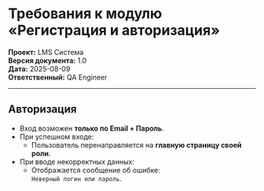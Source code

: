 # Требования к модулю «Регистрация и авторизация»

**Проект:** LMS Система  
**Версия документа:** 1.0  
**Дата:** 2025-08-09  
**Ответственный:** QA Engineer  

---

## Авторизация

- Вход возможен **только по Email + Пароль**.
- При успешном входе:
  - Пользователь перенаправляется на **главную страницу своей роли**.
- При вводе некорректных данных:
  - Отображается сообщение об ошибке:  
    `Неверный логин или пароль`.
